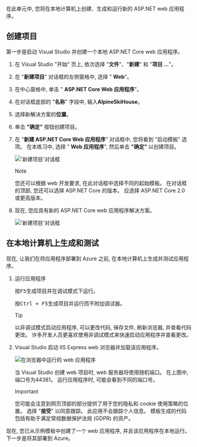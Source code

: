 在此单元中, 您将在本地计算机上创建、生成和运行新的 ASP.NET web 应用程序。

## <a name="create-a-project"></a>创建项目

第一步是启动 Visual Studio 并创建一个本地 ASP.NET Core web 应用程序。

1. 在 Visual Studio "开始" 页上, 依次选择 "**文件**"、"**新建**" 和 "**项目 ...**"。

1. 在 "**新建项目**" 对话框的左侧窗格中, 选择 " **Web**"。

1. 在中心窗格中, 单击 " **ASP.NET Core Web 应用程序**"。

1. 在对话框底部的 "**名称**" 字段中, 输入**AlpineSkiHouse**。

1. 选择新解决方案的**位置**。

1. 单击 **"确定"** 按钮创建项目。

1. 在 "**新建 ASP.NET Core Web 应用程序**" 对话框中, 您将看到 "启动模板" 选项。 在本练习中, 选择 " **Web 应用程序**", 然后单击 **"确定"** 以创建项目。

    !['新建项目'对话框](../media/3-aspnet-templates.png)

    > [!NOTE]
    > 您还可以根据 web 开发要求, 在此对话框中选择不同的起始模板。 在对话框的顶部, 您还可以选择 ASP.NET Core 的版本。 应选择 ASP.NET Core 2.0 或更高版本。

1. 现在, 您应具有新的 ASP.NET Core web 应用程序解决方案。

    !['新建项目'对话框](../media/3-new-solution.png)

## <a name="build-and-test-on-your-local-machine"></a>在本地计算机上生成和测试

现在, 让我们在将应用程序部署到 Azure 之前, 在本地计算机上生成并测试应用程序。

1. 运行应用程序

    按<kbd>F5</kbd>生成项目并在调试模式下运行。

    按<kbd>Ctrl + F5</kbd>生成项目并运行而不附加调试器。
    
    > [!TIP]
    > 以非调试模式启动应用程序, 可以更改代码, 保存文件, 刷新浏览器, 并查看代码更改。 许多开发人员更喜欢使用非调试模式来快速启动应用程序并查看更改。

1. Visual Studio 启动 IIS Express web 浏览器并加载该应用程序。

    ![在浏览器中运行的 web 应用程序](../media/3-webapp-launch-windows.png)

    当 Visual Studio 创建 web 项目时, web 服务器将使用随机端口。 在上图中, 端口号为44381。 运行应用程序时, 可能会看到不同的端口号。


    > [!IMPORTANT]
    > 您可能会注意到网页顶部的部分提供了用于您的隐私和 cookie 使用策略的位置。 选择 "**接受**" 以同意跟踪。 此应用不会跟踪个人信息。 模板生成的代码包括有助于满足常规数据保护法规 (GDPR) 的资产。

现在, 您已从示例模板中创建了一个 web 应用程序, 并且该应用程序在本地运行。 下一步是将其部署到 Azure。


